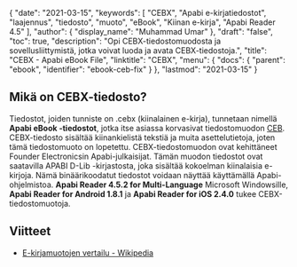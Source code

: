{
  "date": "2021-03-15",
  "keywords": [
"CEBX",
"Apabi e-kirjatiedostot",
"laajennus",
"tiedosto",
"muoto",
"eBook",
"Kiinan e-kirja",
"Apabi Reader 4.5"
],
  "author": {
    "display_name": "Muhammad Umar"
},
  "draft": "false",
  "toc": true,
  "description": "Opi CEBX-tiedostomuodosta ja sovellusliittymistä, jotka voivat luoda ja avata CEBX-tiedostoja.",
  "title": "CEBX - Apabi eBook File",
  "linktitle": "CEBX",
  "menu": {
    "docs": {
      "parent": "ebook",
      "identifier": "ebook-ceb-fix"
}
},
  "lastmod": "2021-03-15"
}

## Mikä on CEBX-tiedosto?

Tiedostot, joiden tunniste on .cebx (kiinalainen e-kirja), tunnetaan nimellä **Apabi eBook -tiedostot**, jotka itse asiassa korvasivat tiedostomuodon [CEB](/ebook/ceb/). CEBX-tiedosto sisältää kiinankielistä tekstiä ja muita asettelutietoja, joten tämä tiedostomuoto on lopetettu. CEBX-tiedostomuodon ovat kehittäneet Founder Electronicsin Apabi-julkaisijat. Tämän muodon tiedostot ovat saatavilla APABI D-Lib -kirjastosta, joka sisältää kokoelman kiinalaisia e-kirjoja. Nämä binäärikoodatut tiedostot voidaan näyttää käyttämällä Apabi-ohjelmistoa. **Apabi Reader 4.5.2 for Multi-Language** Microsoft Windowsille, **Apabi Reader for Android 1.8.1** ja **Apabi Reader for iOS 2.4.0** tukee CEBX-tiedostomuotoja.

## Viitteet

* [E-kirjamuotojen vertailu - Wikipedia](https://en.wikipedia.org/wiki/Comparison_of_e-book_formats)


